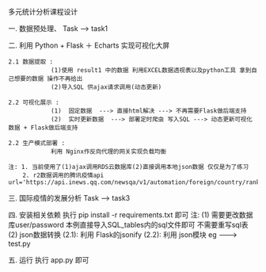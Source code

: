 多元统计分析课程设计

一.  数据预处理、
    Task --> task1


二. 利用 Python + Flask ＋ Echarts 实现可视化大屏

    2.1 数据提取 :
				(1)使用 result1 中的数据 利用EXCEL数据透视表以及python工具 拿到自己想要的数据 操作不再给出
				(2)导入SQL 供ajax请求调用(动态更新)

	2.2 可视化展示 : 
				(1)  固定数据  ---> 直接html解决 ---> 不再需要Flask做后端支持
		        (2)  实时更新数据  ---> 部署定时爬虫 写入SQL ---> 动态更新可视化数据 + Flask做后端支持
					  
	2.2 生产模式部署 :
				利用 Nginx作反向代理的网关实现负载均衡
					  
	注: 1. 当前使用了(1)ajax调用RDS云数据库(2)直接调用本地json数据 仅仅是为了练习
	    2. r2数据调用的腾讯疫情api url='https://api.inews.qq.com/newsqa/v1/automation/foreign/country/ranklist'


三. 国际疫情的发展分析
    Task --> task3


四. 安装相关依赖
    执行 pip install -r requirements.txt  即可
    注: (1) 需要更改数据库user/password  本例直接导入SQL_tables内的sql文件即可 不需要重写sql表
        (2) json数据转换
               (2.1): 利用 Flask的jsonify
               (2.2): 利用 json模块 eg ---> test.py


五. 运行
    执行 app.py 即可



